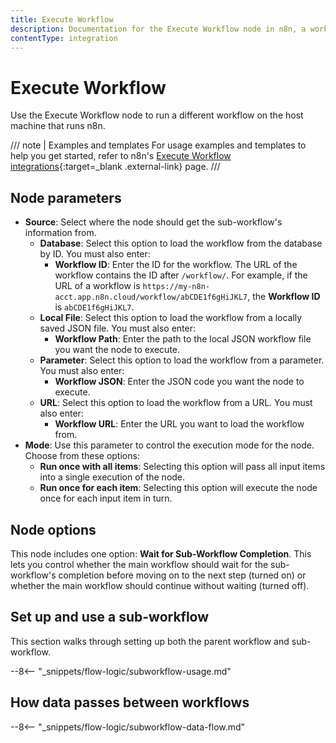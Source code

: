 ```yaml
---
title: Execute Workflow
description: Documentation for the Execute Workflow node in n8n, a workflow automation platform. Includes guidance on usage, and links to examples.
contentType: integration
---
```


# Execute Workflow

Use the Execute Workflow node to run a different workflow on the host machine that runs n8n.

/// note | Examples and templates
For usage examples and templates to help you get started, refer to n8n's [Execute Workflow integrations](https://n8n.io/integrations/execute-workflow/){:target=_blank .external-link} page.
///

## Node parameters

- **Source**: Select where the node should get the sub-workflow's information from.
	- **Database**: Select this option to load the workflow from the database by ID. You must also enter:
		- **Workflow ID**: Enter the ID for the workflow. The URL of the workflow contains the ID after `/workflow/`. For example, if the URL of a workflow is `https://my-n8n-acct.app.n8n.cloud/workflow/abCDE1f6gHiJKL7`, the **Workflow ID** is `abCDE1f6gHiJKL7`.
	- **Local File**: Select this option to load the workflow from a locally saved JSON file. You must also enter:
		- **Workflow Path**: Enter the path to the local JSON workflow file you want the node to execute.
	- **Parameter**: Select this option to load the workflow from a parameter. You must also enter:
		- **Workflow JSON**: Enter the JSON code you want the node to execute.
	- **URL**: Select this option to load the workflow from a URL. You must also enter:
		- **Workflow URL**: Enter the URL you want to load the workflow from.
- **Mode**: Use this parameter to control the execution mode for the node. Choose from these options:
	- **Run once with all items**: Selecting this option will pass all input items into a single execution of the node.
	- **Run once for each item**: Selecting this option will execute the node once for each input item in turn.

## Node options

This node includes one option: **Wait for Sub-Workflow Completion**. This lets you control whether the main workflow should wait for the sub-workflow's completion before moving on to the next step (turned on) or whether the main workflow should continue without waiting (turned off).

## Set up and use a sub-workflow

This section walks through setting up both the parent workflow and sub-workflow.

--8<-- "_snippets/flow-logic/subworkflow-usage.md"


## How data passes between workflows

--8<-- "_snippets/flow-logic/subworkflow-data-flow.md"

